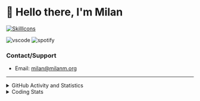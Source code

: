 # 👋 Hello there, I'm Milan
[![SkillIcons](https://skillicons.dev/icons?i=js,ts,nextjs,tailwind,html,go,bash,git,nginx,prisma,kubernetes,docker,linux)](https://skillicons.dev)

![vscode](https://nocache.advaith.workers.dev?url=https://img.shields.io/endpoint?url=https://dev.discordprofiles.me/api/badge/vscode/423203831971708958)
![spotify](https://nocache.advaith.workers.dev/?url=https://img.shields.io/endpoint?url=https://milanm.org/api/spotify/shields&cacheSeconds=10)

### Contact/Support

- Email: [milan@milanm.org](mailto:milan@milanm.org)
 
---
 
<details>
  <summary>GitHub Activity and Statistics</summary>
  <img src="/github-metrics.svg" />
</details>
<details>
  <summary>Coding Stats</summary>
  <!--START_SECTION:waka-->

```txt
TypeScript   3 hrs 41 mins   ████████████████░░░░░░░░░   64.36 %
Docker       49 mins         ███▓░░░░░░░░░░░░░░░░░░░░░   14.30 %
Bash         34 mins         ██▓░░░░░░░░░░░░░░░░░░░░░░   10.14 %
JSON         15 mins         █░░░░░░░░░░░░░░░░░░░░░░░░   04.56 %
TSConfig     14 mins         █░░░░░░░░░░░░░░░░░░░░░░░░   04.16 %
```

<!--END_SECTION:waka-->
</details>
